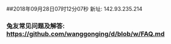 ##2018年09月28日07时12分07秒 新址: 142.93.235.214
### 兔友常见问题及解答: https://github.com/wanggonging/d/blob/w/FAQ.md
